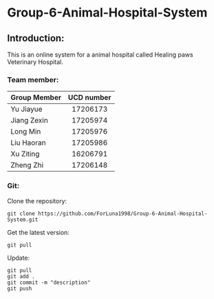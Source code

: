 # Group-6-Animal-Hospital-System

## Introduction:

This is an online system for a animal hospital called Healing  paws Veterinary Hospital.



### Team member:

Group Member|UCD number
--|:--:
Yu Jiayue|17206173
Jiang Zexin|17205974
Long Min|17205976
Liu Haoran|17205986
Xu Ziting|16206791
Zheng Zhi|17206148



### Git:

Clone the repository:

~~~
git clone https://github.com/ForLuna1998/Group-6-Animal-Hospital-System.git
~~~

Get the latest version:

~~~
git pull
~~~

Update:

~~~
git pull
git add .
git commit -m "description"
git push
~~~









